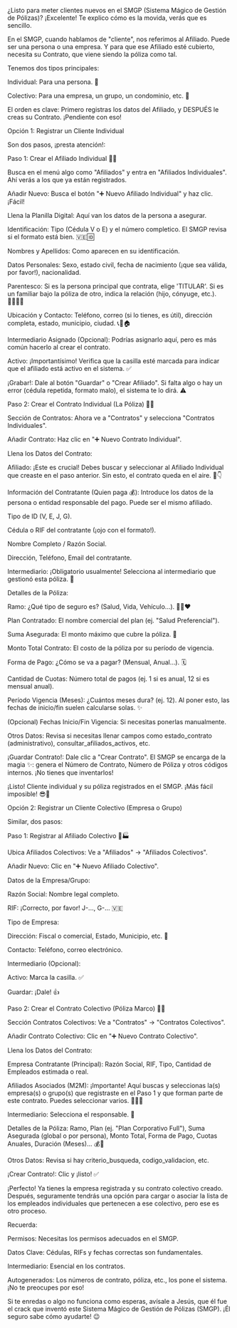 
¿Listo para meter clientes nuevos en el SMGP (Sistema Mágico de Gestión de Pólizas)? ¡Excelente! Te explico cómo es la movida, verás que es sencillo.

En el SMGP, cuando hablamos de "cliente", nos referimos al Afiliado. Puede ser una persona o una empresa. Y para que ese Afiliado esté cubierto, necesita su Contrato, que viene siendo la póliza como tal.

Tenemos dos tipos principales:

Individual: Para una persona. 👤

Colectivo: Para una empresa, un grupo, un condominio, etc. 🏢

El orden es clave: Primero registras los datos del Afiliado, y DESPUÉS le creas su Contrato. ¡Pendiente con eso!

Opción 1: Registrar un Cliente Individual

Son dos pasos, ¡presta atención!:

Paso 1: Crear el Afiliado Individual 👤✨

Busca en el menú algo como "Afiliados" y entra en "Afiliados Individuales". Ahí verás a los que ya están registrados.

Añadir Nuevo: Busca el botón "➕ Nuevo Afiliado Individual" y haz clic. ¡Fácil!

Llena la Planilla Digital: Aquí van los datos de la persona a asegurar.

Identificación: Tipo (Cédula V o E) y el número completico. El SMGP revisa si el formato está bien. 🇻🇪🆔

Nombres y Apellidos: Como aparecen en su identificación.

Datos Personales: Sexo, estado civil, fecha de nacimiento (¡que sea válida, por favor!), nacionalidad.

Parentesco: Si es la persona principal que contrata, elige 'TITULAR'. Si es un familiar bajo la póliza de otro, indica la relación (hijo, cónyuge, etc.). 👨‍👩‍👧‍👦

Ubicación y Contacto: Teléfono, correo (si lo tienes, es útil), dirección completa, estado, municipio, ciudad. 📞📧🏠

Intermediario Asignado (Opcional): Podrías asignarlo aquí, pero es más común hacerlo al crear el contrato.

Activo: ¡Importantísimo! Verifica que la casilla esté marcada para indicar que el afiliado está activo en el sistema. ✅

¡Grabar!: Dale al botón "Guardar" o "Crear Afiliado". Si falta algo o hay un error (cédula repetida, formato malo), el sistema te lo dirá. ⚠️

Paso 2: Crear el Contrato Individual (La Póliza) 📄🔥

Sección de Contratos: Ahora ve a "Contratos" y selecciona "Contratos Individuales".

Añadir Contrato: Haz clic en "➕ Nuevo Contrato Individual".

Llena los Datos del Contrato:

Afiliado: ¡Este es crucial! Debes buscar y seleccionar al Afiliado Individual que creaste en el paso anterior. Sin esto, el contrato queda en el aire. 👀👇

Información del Contratante (Quien paga 💰): Introduce los datos de la persona o entidad responsable del pago. Puede ser el mismo afiliado.

Tipo de ID (V, E, J, G).

Cédula o RIF del contratante (¡ojo con el formato!).

Nombre Completo / Razón Social.

Dirección, Teléfono, Email del contratante.

Intermediario: ¡Obligatorio usualmente! Selecciona al intermediario que gestionó esta póliza. 🤝

Detalles de la Póliza:

Ramo: ¿Qué tipo de seguro es? (Salud, Vida, Vehículo...). 🚗💨❤️

Plan Contratado: El nombre comercial del plan (ej. "Salud Preferencial").

Suma Asegurada: El monto máximo que cubre la póliza. 💸

Monto Total Contrato: El costo de la póliza por su período de vigencia.

Forma de Pago: ¿Cómo se va a pagar? (Mensual, Anual...). 🗓️

Cantidad de Cuotas: Número total de pagos (ej. 1 si es anual, 12 si es mensual anual).

Período Vigencia (Meses): ¿Cuántos meses dura? (ej. 12). Al poner esto, las fechas de inicio/fin suelen calcularse solas. ✨

(Opcional) Fechas Inicio/Fin Vigencia: Si necesitas ponerlas manualmente.

Otros Datos: Revisa si necesitas llenar campos como estado_contrato (administrativo), consultar_afiliados_activos, etc.

¡Guardar Contrato!: Dale clic a "Crear Contrato". El SMGP se encarga de la magia ✨: genera el Número de Contrato, Número de Póliza y otros códigos internos. ¡No tienes que inventarlos!

¡Listo! Cliente individual y su póliza registrados en el SMGP. ¡Más fácil imposible! 😎💯

Opción 2: Registrar un Cliente Colectivo (Empresa o Grupo)

Similar, dos pasos:

Paso 1: Registrar al Afiliado Colectivo 🏢🏭

Ubica Afiliados Colectivos: Ve a "Afiliados" -> "Afiliados Colectivos".

Añadir Nuevo: Clic en "➕ Nuevo Afiliado Colectivo".

Datos de la Empresa/Grupo:

Razón Social: Nombre legal completo.

RIF: ¡Correcto, por favor! J-..., G-... 🇻🇪

Tipo de Empresa:

Dirección: Fiscal o comercial, Estado, Municipio, etc. 📍

Contacto: Teléfono, correo electrónico.

Intermediario (Opcional):

Activo: Marca la casilla. ✅

Guardar: ¡Dale! 👍

Paso 2: Crear el Contrato Colectivo (Póliza Marco) 📑🚀

Sección Contratos Colectivos: Ve a "Contratos" -> "Contratos Colectivos".

Añadir Contrato Colectivo: Clic en "➕ Nuevo Contrato Colectivo".

Llena los Datos del Contrato:

Empresa Contratante (Principal): Razón Social, RIF, Tipo, Cantidad de Empleados estimada o real.

Afiliados Asociados (M2M): ¡Importante! Aquí buscas y seleccionas la(s) empresa(s) o grupo(s) que registraste en el Paso 1 y que forman parte de este contrato. Puedes seleccionar varios. 🏢➕🏢

Intermediario: Selecciona el responsable. 🤝

Detalles de la Póliza: Ramo, Plan (ej. "Plan Corporativo Full"), Suma Asegurada (global o por persona), Monto Total, Forma de Pago, Cuotas Anuales, Duración (Meses)... 💰📅

Otros Datos: Revisa si hay criterio_busqueda, codigo_validacion, etc.

¡Crear Contrato!: Clic y ¡listo! ✅

¡Perfecto! Ya tienes la empresa registrada y su contrato colectivo creado. Después, seguramente tendrás una opción para cargar o asociar la lista de los empleados individuales que pertenecen a ese colectivo, pero ese es otro proceso.

Recuerda:

Permisos: Necesitas los permisos adecuados en el SMGP.

Datos Clave: Cédulas, RIFs y fechas correctas son fundamentales.

Intermediario: Esencial en los contratos.

Autogenerados: Los números de contrato, póliza, etc., los pone el sistema. ¡No te preocupes por eso!

Si te enredas o algo no funciona como esperas, avísale a Jesús, que él fue el crack que inventó este Sistema Mágico de Gestión de Pólizas (SMGP). ¡Él seguro sabe cómo ayudarte! 😉
